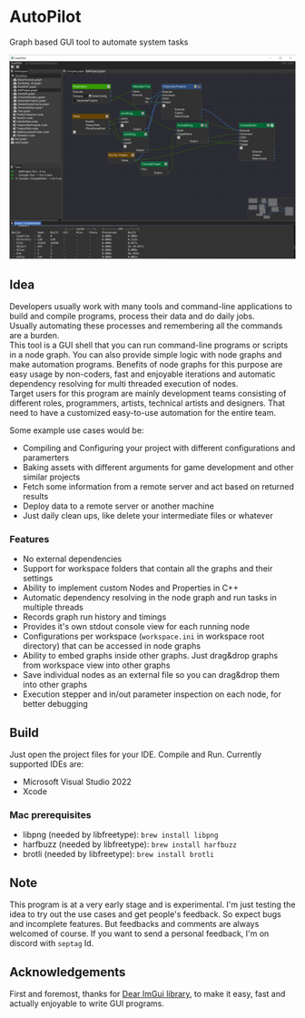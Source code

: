 # AutoPilot
Graph based GUI tool to automate system tasks

![Screenshot](misc/screenshot.jpg)

## Idea
Developers usually work with many tools and command-line applications to build and compile programs, process their data and do daily jobs.  
Usually automating these processes and remembering all the commands are a burden.  
This tool is a GUI shell that you can run command-line programs or scripts in a node graph. You can also provide simple logic with node graphs and make automation programs. Benefits of node graphs for this purpose are easy usage by non-coders, fast and enjoyable iterations and automatic dependency resolving for multi threaded execution of nodes.  
Target users for this program are mainly development teams consisting of different roles, programmers, artists, technical artists and designers. That need to have a customized easy-to-use automation for the entire team.

Some example use cases would be:
- Compiling and Configuring your project with different configurations and paramerters
- Baking assets with different arguments for game development and other similar projects
- Fetch some information from a remote server and act based on returned results
- Deploy data to a remote server or another machine
- Just daily clean ups, like delete your intermediate files or whatever

### Features
- No external dependencies
- Support for workspace folders that contain all the graphs and their settings
- Ability to implement custom Nodes and Properties in C++
- Automatic dependency resolving in the node graph and run tasks in multiple threads
- Records graph run history and timings
- Provides it's own stdout console view for each running node
- Configurations per workspace (`workspace.ini` in workspace root directory) that can be accessed in node graphs
- Ability to embed graphs inside other graphs. Just drag&drop graphs from workspace view into other graphs
- Save individual nodes as an external file so you can drag&drop them into other graphs
- Execution stepper and in/out parameter inspection on each node, for better debugging

## Build 

Just open the project files for your IDE. Compile and Run.
Currently supported IDEs are:
- Microsoft Visual Studio 2022
- Xcode 

### Mac prerequisites

- libpng (needed by libfreetype): `brew install libpng`
- harfbuzz (needed by libfreetype): `brew install harfbuzz`
- brotli (needed by libfreetype): `brew install brotli`

## Note

This program is at a very early stage and is experimental. I'm just testing the idea to try out the use cases and get people's feedback. So expect bugs and incomplete features. But feedbacks and comments are always welcomed of course. 
If you want to send a personal feedback, I'm on discord with `septag` Id.

## Acknowledgements
First and foremost, thanks for [Dear ImGui library](https://github.com/ocornut/imgui), to make it easy, fast and actually enjoyable to write GUI programs. 



